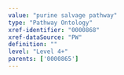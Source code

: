 ```yaml
---
value: "purine salvage pathway"
type: "Pathway Ontology"
xref-identifier: "0000868"
xref-dataSource: "PW"
definition: ""
level: "Level 4+"
parents: ['0000865']
---
```

